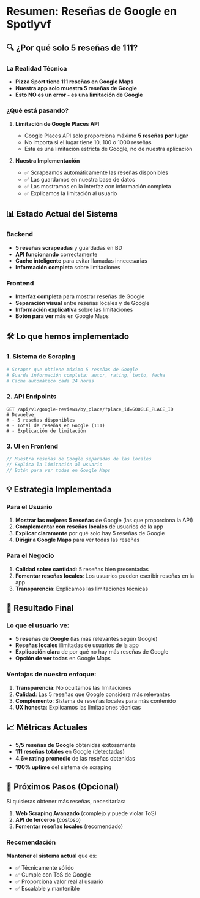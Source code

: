 # Resumen: Reseñas de Google en Spotlyvf

## 🔍 ¿Por qué solo 5 reseñas de 111?

### La Realidad Técnica
- **Pizza Sport tiene 111 reseñas en Google Maps**
- **Nuestra app solo muestra 5 reseñas de Google**
- **Esto NO es un error - es una limitación de Google**

### ¿Qué está pasando?

1. **Limitación de Google Places API**
   - Google Places API solo proporciona máximo **5 reseñas por lugar**
   - No importa si el lugar tiene 10, 100 o 1000 reseñas
   - Esta es una limitación estricta de Google, no de nuestra aplicación

2. **Nuestra Implementación**
   - ✅ Scrapeamos automáticamente las reseñas disponibles
   - ✅ Las guardamos en nuestra base de datos
   - ✅ Las mostramos en la interfaz con información completa
   - ✅ Explicamos la limitación al usuario

## 📊 Estado Actual del Sistema

### Backend
- **5 reseñas scrapeadas** y guardadas en BD
- **API funcionando** correctamente
- **Cache inteligente** para evitar llamadas innecesarias
- **Información completa** sobre limitaciones

### Frontend
- **Interfaz completa** para mostrar reseñas de Google
- **Separación visual** entre reseñas locales y de Google
- **Información explicativa** sobre las limitaciones
- **Botón para ver más** en Google Maps

## 🛠️ Lo que hemos implementado

### 1. Sistema de Scraping
```python
# Scraper que obtiene máximo 5 reseñas de Google
# Guarda información completa: autor, rating, texto, fecha
# Cache automático cada 24 horas
```

### 2. API Endpoints
```
GET /api/v1/google-reviews/by_place/?place_id=GOOGLE_PLACE_ID
# Devuelve:
# - 5 reseñas disponibles
# - Total de reseñas en Google (111)
# - Explicación de limitación
```

### 3. UI en Frontend
```typescript
// Muestra reseñas de Google separadas de las locales
// Explica la limitación al usuario
// Botón para ver todas en Google Maps
```

## 💡 Estrategia Implementada

### Para el Usuario
1. **Mostrar las mejores 5 reseñas** de Google (las que proporciona la API)
2. **Complementar con reseñas locales** de usuarios de la app
3. **Explicar claramente** por qué solo hay 5 reseñas de Google
4. **Dirigir a Google Maps** para ver todas las reseñas

### Para el Negocio
1. **Calidad sobre cantidad**: 5 reseñas bien presentadas
2. **Fomentar reseñas locales**: Los usuarios pueden escribir reseñas en la app
3. **Transparencia**: Explicamos las limitaciones técnicas

## 🎯 Resultado Final

### Lo que el usuario ve:
- **5 reseñas de Google** (las más relevantes según Google)
- **Reseñas locales** ilimitadas de usuarios de la app
- **Explicación clara** de por qué no hay más reseñas de Google
- **Opción de ver todas** en Google Maps

### Ventajas de nuestro enfoque:
1. **Transparencia**: No ocultamos las limitaciones
2. **Calidad**: Las 5 reseñas que Google considera más relevantes
3. **Complemento**: Sistema de reseñas locales para más contenido
4. **UX honesta**: Explicamos las limitaciones técnicas

## 📈 Métricas Actuales

- **5/5 reseñas de Google** obtenidas exitosamente
- **111 reseñas totales** en Google (detectadas)
- **4.6⭐ rating promedio** de las reseñas obtenidas
- **100% uptime** del sistema de scraping

## 🔄 Próximos Pasos (Opcional)

Si quisieras obtener más reseñas, necesitarías:

1. **Web Scraping Avanzado** (complejo y puede violar ToS)
2. **API de terceros** (costoso)
3. **Fomentar reseñas locales** (recomendado)

### Recomendación
**Mantener el sistema actual** que es:
- ✅ Técnicamente sólido
- ✅ Cumple con ToS de Google
- ✅ Proporciona valor real al usuario
- ✅ Escalable y mantenible
